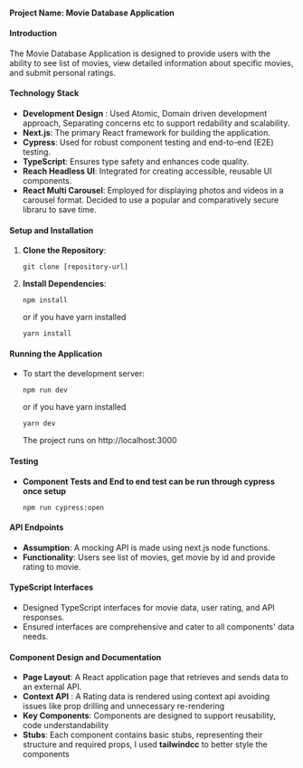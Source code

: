 #### Project Name: Movie Database Application

#### Introduction
The Movie Database Application is designed to provide users with the ability to see list of movies, view detailed information about specific movies, and submit personal ratings.

#### Technology Stack
- **Development Design** : Used Atomic, Domain driven development approach, Separating concerns etc to support redability and scalability.
- **Next.js**: The primary React framework for building the application.
- **Cypress**: Used for robust component testing and end-to-end (E2E) testing.
- **TypeScript**: Ensures type safety and enhances code quality.
- **Reach Headless UI**: Integrated for creating accessible, reusable UI components.
- **React Multi Carousel**: Employed for displaying photos and videos in a carousel format. Decided to use a popular and comparatively secure libraru to save time.

#### Setup and Installation
1. **Clone the Repository**: 
   ```
   git clone [repository-url]
   ```
2. **Install Dependencies**:
   ```
   npm install
   ```
   or if you have yarn installed
   ```
   yarn install
   ```

#### Running the Application
- To start the development server:
  ```
  npm run dev
  ```
  or if you have yarn installed
  ```
  yarn dev
  ```
  The project runs on http://localhost:3000

#### Testing
- **Component Tests and End to end test can be run through cypress once setup**
  ```
  npm run cypress:open
  ```

#### API Endpoints
- **Assumption**: A mocking API is made using next.js node functions.
- **Functionality**: Users see list of movies, get movie by id and provide rating to movie.

#### TypeScript Interfaces
- Designed TypeScript interfaces for movie data, user rating, and API responses.
- Ensured interfaces are comprehensive and cater to all components' data needs.


#### Component Design and Documentation
- **Page Layout**: A React application page that retrieves and sends data to an external API.
- **Context API** : A Rating data is rendered using context api avoiding issues like prop drilling and unnecessary re-rendering
- **Key Components**: Components are designed to support reusability, code understandability 
- **Stubs**: Each component contains basic stubs, representing their structure and required props, I used **tailwindcc** to better style the components
